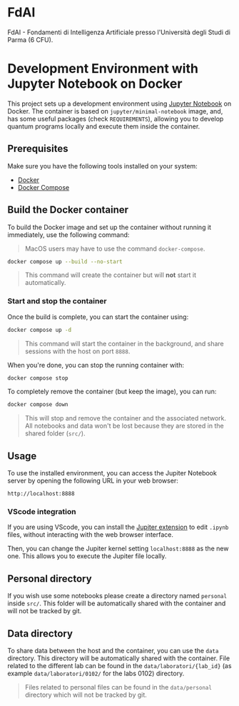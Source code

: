 # FdAI

FdAI - Fondamenti di Intelligenza Artificiale presso l'Università degli Studi di Parma (6 CFU).

# Development Environment with Jupyter Notebook on Docker

This project sets up a development environment using [Jupyter Notebook](https://jupyter.org) on Docker. The container is based on `jupyter/minimal-notebook` image, and, has some useful packages (check `REQUIREMENTS`), allowing you to develop quantum programs locally and execute them inside the container.

## Prerequisites

Make sure you have the following tools installed on your system:

-   [Docker](https://docs.docker.com/get-docker/)
-   [Docker Compose](https://docs.docker.com/compose/install/)

## Build the Docker container

To build the Docker image and set up the container without running it immediately, use the following command:

> MacOS users may have to use the command `docker-compose`.

```bash
docker compose up --build --no-start
```

> This command will create the container but will **not** start it automatically.

### Start and stop the container

Once the build is complete, you can start the container using:

```bash
docker compose up -d
```

> This command will start the container in the background, and share sessions with the host on port `8888`.

When you're done, you can stop the running container with:

```bash
docker compose stop
```

To completely remove the container (but keep the image), you can run:

```bash
docker compose down
```

> This will stop and remove the container and the associated network. All notebooks and data won't be lost because they are stored in the shared folder (`src/`).

## Usage

To use the installed environment, you can access the Jupiter Notebook server by opening the following URL in your web browser:

```
http://localhost:8888
```

### VScode integration

If you are using VScode, you can install the [Jupiter extension](https://marketplace.visualstudio.com/items?itemName=ms-toolsai.jupyter) to edit `.ipynb` files, without interacting with the web browser interface.

Then, you can change the Jupiter kernel setting `localhost:8888` as the new one. This allows you to execute the Jupiter file locally.

## Personal directory

If you wish use some notebooks please create a directory named `personal` inside `src/`.
This folder will be automatically shared with the container and will not be tracked by git.

## Data directory

To share data between the host and the container, you can use the `data` directory. This directory will be automatically shared with the container.
File related to the different lab can be found in the `data/laboratori/{lab_id}` (as example `data/laboratori/0102/` for the labs 0102) directory.

> Files related to personal files can be found in the `data/personal` directory which will not be tracked by git.
